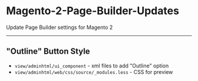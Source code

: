 # Magento-2-Page-Builder-Updates
Update Page Builder settings for Magento 2 

---

## "Outline" Button Style

 - `view/adminhtml/ui_component` - xml files to add "Outline" option
 - `view/adminhtml/web/css/source/_modules.less` - CSS for preview
